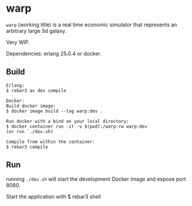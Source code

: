 warp
=====

`warp` (working title) is a real time economic simulator that represents an arbitrary large 3d galaxy.

Very WIP.

Dependencies: erlang 25.0.4 or docker.

Build
-----
    Erlang:
    $ rebar3 as dev compile

    Docker:
    Build docker image:
    $ docker image build --tag warp:dev .

    Run docker with a bind on your local directory:
    $ docker container run -it -v $(pwd):/warp:rw warp:dev
    (or run `./dev.sh)

    Compile from within the container:
    $ rebar3 compile

Run
-----
   running `./dev.sh` will start the development Docker image
   and expose port 8080.

   Start the application with
   $ rebar3 shell
